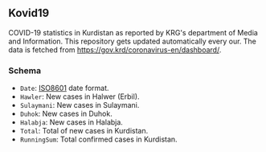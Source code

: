 ## Kovid19
COVID-19 statistics in Kurdistan as reported by KRG's department of Media and Information. This repository gets updated automatically every our. The data is fetched from https://gov.krd/coronavirus-en/dashboard/.

### Schema
 - `Date`: [ISO8601](https://en.wikipedia.org/wiki/ISO_8601) date format.
 - `Hawler`: New cases in Halwer (Erbil).
 - `Sulaymani`: New cases in Sulaymani.
 - `Duhok`: New cases in Duhok.
 - `Halabja`: New cases in Halabja.
 - `Total`: Total of new cases in Kurdistan.
 - `RunningSum`: Total confirmed cases in Kurdistan.
